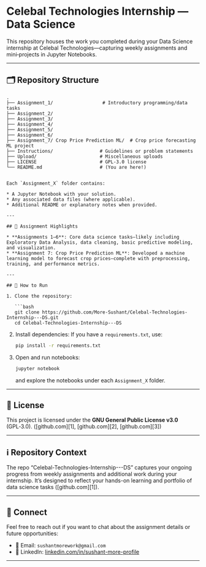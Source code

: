 # Celebal Technologies Internship — Data Science

This repository houses the work you completed during your Data Science internship at Celebal Technologies—capturing weekly assignments and mini‑projects in Jupyter Notebooks.  

---

## 🗂 Repository Structure

```text
.
├── Assignment_1/                  # Introductory programming/data tasks
├── Assignment_2/
├── Assignment_3/
├── Assignment_4/
├── Assignment_5/
├── Assignment_6/
├── Assignment_7/ Crop Price Prediction ML/  # Crop price forecasting ML project
├── Instructions/                 # Guidelines or problem statements
├── Upload/                       # Miscellaneous uploads
├── LICENSE                       # GPL‑3.0 license
└── README.md                     # (You are here!)


Each `Assignment_X` folder contains:

* A Jupyter Notebook with your solution.
* Any associated data files (where applicable).
* Additional README or explanatory notes when provided.

---

## 🧠 Assignment Highlights

* **Assignments 1–6**: Core data science tasks—likely including Exploratory Data Analysis, data cleaning, basic predictive modeling, and visualization.
* **Assignment 7: Crop Price Prediction ML**: Developed a machine learning model to forecast crop prices—complete with preprocessing, training, and performance metrics.

---

## 📌 How to Run

1. Clone the repository:

   ```bash
   git clone https://github.com/More-Sushant/Celebal-Technologies-Internship---DS.git
   cd Celebal-Technologies-Internship---DS
   ```
2. Install dependencies:
   If you have a `requirements.txt`, use:

   ```bash
   pip install -r requirements.txt
   ```
3. Open and run notebooks:

   ```bash
   jupyter notebook
   ```

   and explore the notebooks under each `Assignment_X` folder.

---

## 📝 License

This project is licensed under the **GNU General Public License v3.0** (GPL‑3.0). ([github.com][1], [github.com][2], [github.com][3])

---

## ℹ️ Repository Context

The repo “Celebal-Technologies-Internship---DS” captures your ongoing progress from weekly assignments and additional work during your internship. It’s designed to reflect your hands-on learning and portfolio of data science tasks ([github.com][1]).

---

## 🔗 Connect

Feel free to reach out if you want to chat about the assignment details or future opportunities:

* 📧 Email: `sushantmorework@gmail.com`
* 💼 LinkedIn: [linkedin.com/in/sushant-more-profile](https://www.linkedin.com/in/sushant-more-profile)

---
